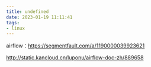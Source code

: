```yaml
---
title: undefined
date: 2023-01-19 11:11:41
tags:
- linux
---
```


airflow：https://segmentfault.com/a/1190000039923621

http://static.kancloud.cn/luponu/airflow-doc-zh/889658

